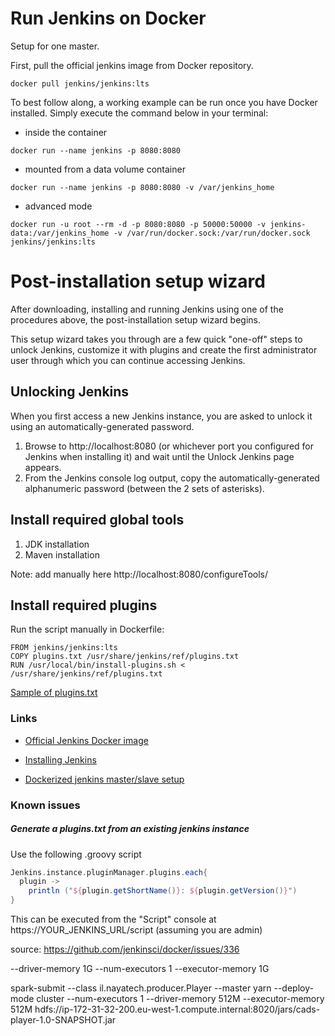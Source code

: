 # Run Jenkins on Docker
Setup for one master.


First, pull the official jenkins image from Docker repository.
```
docker pull jenkins/jenkins:lts
```
To best follow along, a working example can be run once you have Docker installed. Simply execute the command below in your terminal:
* inside the container 
```
docker run --name jenkins -p 8080:8080
```

* mounted from a data volume container 
```
docker run --name jenkins -p 8080:8080 -v /var/jenkins_home
```

* advanced mode 
```
docker run -u root --rm -d -p 8080:8080 -p 50000:50000 -v jenkins-data:/var/jenkins_home -v /var/run/docker.sock:/var/run/docker.sock jenkins/jenkins:lts 
```
# Post-installation setup wizard
After downloading, installing and running Jenkins using one of the procedures above, the post-installation setup wizard begins.

This setup wizard takes you through are a few quick "one-off" steps to unlock Jenkins, customize it with plugins and create the first administrator user through which you can continue accessing Jenkins.

## Unlocking Jenkins
When you first access a new Jenkins instance, you are asked to unlock it using an automatically-generated password.
1. Browse to http://localhost:8080 (or whichever port you configured for Jenkins when installing it) and wait until the Unlock Jenkins page appears.
2. From the Jenkins console log output, copy the automatically-generated alphanumeric password (between the 2 sets of asterisks).




## Install required global tools



1. JDK installation
2. Maven installation

Note: add manually here http://localhost:8080/configureTools/


## Install required plugins 
Run the script manually in Dockerfile:
```
FROM jenkins/jenkins:lts
COPY plugins.txt /usr/share/jenkins/ref/plugins.txt
RUN /usr/local/bin/install-plugins.sh < /usr/share/jenkins/ref/plugins.txt
```
[Sample of plugins.txt](https://github.com/fabric8io/jenkins-docker/blob/master/plugins.txt)


### Links
* [Official Jenkins Docker image](https://github.com/jenkinsci/docker/blob/master/README.md)
* [Installing Jenkins](https://jenkins.io/doc/book/installing)

* [Dockerized jenkins master/slave setup](https://visibilityspots.org/dockerized-jenkins.html)


### Known issues

##### Generate a plugins.txt from an existing jenkins instance
Use the following .groovy script
```groovy
Jenkins.instance.pluginManager.plugins.each{
  plugin -> 
    println ("${plugin.getShortName()}: ${plugin.getVersion()}")
}
```
This can be executed from the "Script" console at https://YOUR_JENKINS_URL/script (assuming you are admin)

source: https://github.com/jenkinsci/docker/issues/336


--driver-memory 1G --num-executors 1 --executor-memory 1G

spark-submit --class il.nayatech.producer.Player --master yarn --deploy-mode cluster --num-executors 1 --driver-memory 512M --executor-memory 512M hdfs://ip-172-31-32-200.eu-west-1.compute.internal:8020/jars/cads-player-1.0-SNAPSHOT.jar
